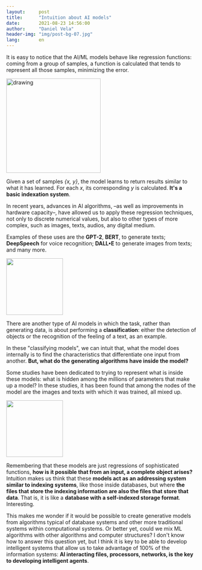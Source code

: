 ```yaml
---
layout:     post
title:      "Intuition about AI models"
date:       2021-08-23 14:56:00
author:     "Daniel Vela"
header-img: "img/post-bg-07.jpg"
lang:       en
---
```


It is easy to notice that the AI/ML models behave like regression functions: coming from a group of samples, a function is calculated that tends to represent all those samples, minimizing the error.

<img style = "margin-left: auto; margin-right: auto;" src = "https://upload.wikimedia.org/wikipedia/commons/5/53/Linear_least_squares_example2.png" alt = "drawing" width = "250" />

Given a set of samples *{x, y}*, the model learns to return results similar to what it has learned. For each *x*, its corresponding *y* is calculated. **It's a basic indexation system**.

In recent years, advances in AI algorithms, –as well as improvements in hardware capacity–, have allowed us to apply these regression techniques, not only to discrete numerical values, but also to other types of more complex, such as images, texts, audios, any digital medium.

Examples of these uses are the **GPT-2**, **BERT**, to generate texts; **DeepSpeech** for voice recognition; **DALL•E** to generate images from texts; and many more.

<img style = "margin-left: auto; margin-right: auto;" src = "https://upload.wikimedia.org/wikipedia/commons/a/a3/DALL-E_sample.png" width = "150" />

There are another type of AI models in which the task, rather than generating data, is about performing a **classification**: either the detection of objects or the recognition of the feeling of a text, as an example.

In these "classifying models", we can intuit that, what the model does internally is to find the characteristics that differentiate one input from another. **But, what do the generating algorithms have inside the model?**

Some studies have been dedicated to trying to represent what is inside these models: what is hidden among the millions of parameters that make up a model? In these studies, it has been found that among the nodes of the model are the images and texts with which it was trained, all mixed up.

<img style = "margin-left: auto; margin-right: auto;" src = "https://upload.wikimedia.org/wikipedia/commons/0/00/Multi-Layer_Neural_Network-Vector-Blank.svg" width = "150" />

Remembering that these models are just regressions of sophisticated functions, **how is it possible that from an input, a complete object arises?** Intuition makes us think that these **models act as an addressing system similar to indexing systems**, like those inside databases, but where **the files that store the indexing information are also the files that store that data**. That is, it is like a **database with a self-indexed storage format**. Interesting.

This makes me wonder if it would be possible to create generative models from algorithms typical of database systems and other more traditional systems within computational systems. Or better yet, could we mix ML algorithms with other algorithms and computer structures? I don't know how to answer this question yet, but I think it is key to be able to develop intelligent systems that allow us to take advantage of 100% of the information systems: **AI interacting files, processors, networks, is the key to developing intelligent agents**.
